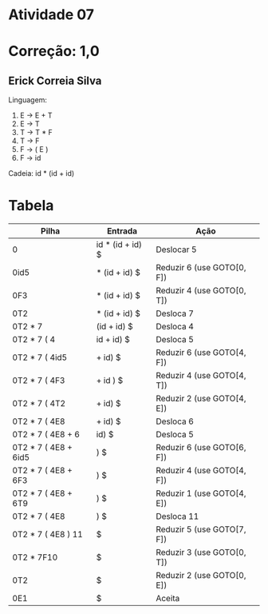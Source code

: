 # Atividade 07

# Correção: 1,0

## Erick Correia Silva 


Linguagem: 
1. E -> E + T
2. E -> T 
3. T -> T * F
4. T -> F
5. F -> ( E )
6. F -> id


Cadeia:
id * (id + id)


# Tabela 

Pilha   | Entrada           | Ação
------- | ----------------- | ----------
0       | id * (id + id)  $ |   Deslocar 5
0id5    |    * (id + id) $  |   Reduzir 6 (use GOTO[0, F])
0F3     |    * (id + id) $  |   Reduzir 4 (use GOTO[0, T])
0T2     |    * (id + id) $  |   Desloca 7 
0T2 * 7 |    (id + id) $    |   Desloca 4
0T2 * 7 ( 4 | id + id) $    |   Desloca 5
0T2 * 7 ( 4id5 | + id) $    |   Reduzir 6 (use GOTO[4, F])
0T2 * 7 ( 4F3  | + id ) $   |   Reduzir 4 (use GOTO[4, T])
0T2 * 7 ( 4T2  | + id) $    |   Reduzir 2 (use GOTO[4, E])
0T2 * 7 ( 4E8  | + id) $    |   Desloca 6
0T2 * 7 ( 4E8 + 6 |  id) $  |   Desloca 5
0T2 * 7 ( 4E8 + 6id5 |  ) $ |   Reduzir 6 (use GOTO[6, F])
0T2 * 7 ( 4E8 + 6F3  |  ) $ |   Reduzir 4 (use GOTO[4, F])
0T2 * 7 ( 4E8 + 6T9  |  ) $ |   Reduzir 1 (use GOTO[4, E])
0T2 * 7 ( 4E8        |  ) $ |   Desloca 11
0T2 * 7 ( 4E8 ) 11   |   $  |   Reduzir 5 (use GOTO[7, F])
0T2 * 7F10           |   $  |   Reduzir 3 (use GOTO[0, T])
0T2                  |   $  |   Reduzir 2 (use GOTO[0, E])
0E1                  |   $  |   Aceita










